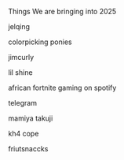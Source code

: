 Things We are bringing into 2025

jelqing

colorpicking ponies

jimcurly

lil shine 

african fortnite gaming on spotify 

telegram

mamiya takuji

kh4 cope

friutsnaccks
